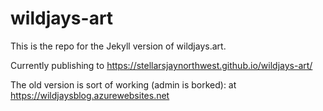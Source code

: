 # wildjays-art

This is the repo for the Jekyll version of wildjays.art.

Currently publishing to https://stellarsjaynorthwest.github.io/wildjays-art/

The old version is sort of working (admin is borked): at https://wildjaysblog.azurewebsites.net
